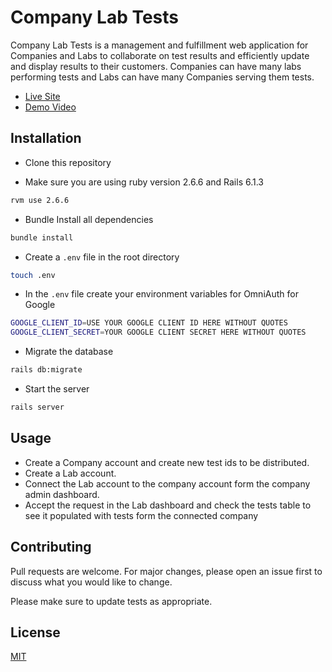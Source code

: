 # Company Lab Tests

Company Lab Tests is a management and fulfillment web application for Companies and Labs to collaborate on test results and efficiently update and display results to their customers. Companies can have many labs performing tests and Labs can have many Companies serving them tests.

- [Live Site](https://company-lab-tests.herokuapp.com)
- [Demo Video](https://drive.google.com/file/d/1YKdmaqoWHReqCUsoW8xnuW5TmDlmGQML/view?usp=sharing)

## Installation

- Clone this repository

- Make sure you are using ruby version 2.6.6 and Rails 6.1.3

```bash
rvm use 2.6.6
```

- Bundle Install all dependencies

```bash
bundle install
```

- Create a `.env` file in the root directory

```bash
touch .env
```

- In the `.env` file create your environment variables for OmniAuth for Google

```bash
GOOGLE_CLIENT_ID=USE YOUR GOOGLE CLIENT ID HERE WITHOUT QUOTES
GOOGLE_CLIENT_SECRET=YOUR GOOGLE CLIENT SECRET HERE WITHOUT QUOTES
```

- Migrate the database

```bash
rails db:migrate
```

- Start the server

```bash
rails server
```

## Usage

- Create a Company account and create new test ids to be distributed.
- Create a Lab account.
- Connect the Lab account to the company account form the company admin dashboard.
- Accept the request in the Lab dashboard and check the tests table to see it populated with tests form the connected company

## Contributing

Pull requests are welcome. For major changes, please open an issue first to discuss what you would like to change.

Please make sure to update tests as appropriate.

## License

[MIT](https://github.com/yehudabortz/company-lab-tests/blob/master/LICENSE)
